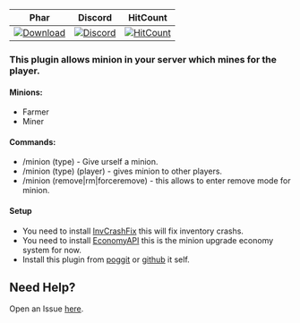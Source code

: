 | Phar | Discord | HitCount |
| :---: | :---: | :---: |
 [![Download](https://img.shields.io/badge/download-latest-blue.svg)](https://poggit.pmmp.io/ci/CLADevs/Minion) | [![Discord](https://camo.githubusercontent.com/455152269a0ed38255ed15e375084d4dd08e0c98/68747470733a2f2f696d672e736869656c64732e696f2f62616467652f636861742d6f6e253230646973636f72642d3732383944412e737667)](https://discord.gg/f7yGTzE) | [![HitCount](http://hits.dwyl.io/CLADevs/Minion.svg)](http://hits.dwyl.io/CLADevs/Minion)

### This plugin allows minion in your server which mines for the player.
#### Minions:
- Farmer
- Miner

#### Commands:
- /minion (type) - Give urself a minion.
- /minion (type) (player) - gives minion to other players.
- /minion (remove|rm|forceremove) - this allows to enter remove mode for minion.

#### Setup
- You need to install [InvCrashFix](https://github.com/Muqsit/InvCrashFix) this will fix inventory crashs.
- You need to install [EconomyAPI](https://poggit.pmmp.io/p/EconomyAPI) this is the minion upgrade economy system for now.
- Install this plugin from [poggit](https://poggit.pmmp.io/ci/CLADevs/Minion/Minion) or [github](https://github.com/CLADevs/Minion) it self.

## Need Help?
  Open an Issue [here](https://github.com/CLADevs/Minion/issues/new).
